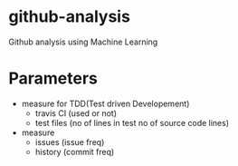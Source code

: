 # github-analysis
 Github analysis using Machine Learning

# Parameters
* measure for TDD(Test driven Developement)
    * travis CI (used or not)
    * test files (no of lines in test no of source code lines)
* measure
    * issues (issue freq)
    * history (commit freq)

